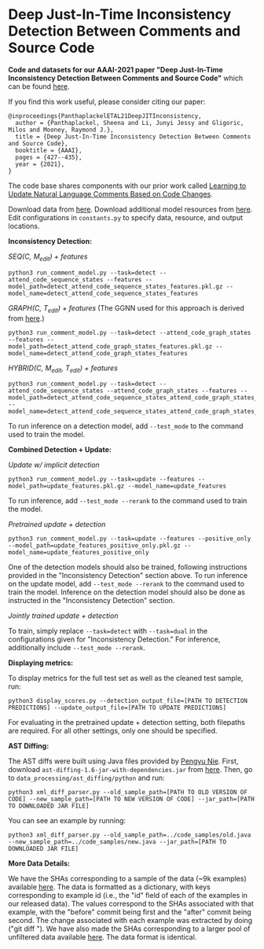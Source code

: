 # Deep Just-In-Time Inconsistency Detection Between Comments and Source Code

**Code and datasets for our AAAI-2021 paper "Deep Just-In-Time Inconsistency Detection Between Comments and Source Code"**
which can be found [here](https://arxiv.org/pdf/2010.01625.pdf).

If you find this work useful, please consider citing our paper:

```
@inproceedings{PanthaplackelETAL21DeepJITInconsistency,
  author = {Panthaplackel, Sheena and Li, Junyi Jessy and Gligoric, Milos and Mooney, Raymond J.},
  title = {Deep Just-In-Time Inconsistency Detection Between Comments and Source Code},
  booktitle = {AAAI},
  pages = {427--435},
  year = {2021},
}
```
The code base shares components with our prior work called [Learning to Update Natural Language Comments Based on Code Changes](https://github.com/panthap2/LearningToUpdateNLComments).

Download data from [here](https://drive.google.com/drive/folders/1heqEQGZHgO6gZzCjuQD1EyYertN4SAYZ?usp=sharing). Download additional model resources from [here](https://drive.google.com/drive/folders/1cutxr4rMDkT1g2BbmCAR2wqKTxeFH11K?usp=sharing). Edit configurations in `constants.py` to specify data, resource, and output locations.

**Inconsistency Detection:**

*SEQ(C, M<sub>edit</sub>) + features*
```
python3 run_comment_model.py --task=detect --attend_code_sequence_states --features --model_path=detect_attend_code_sequence_states_features.pkl.gz --model_name=detect_attend_code_sequence_states_features
```

*GRAPH(C, T<sub>edit</sub>) + features*
(The GGNN used for this approach is derived from [here](https://github.com/pcyin/pytorch-gated-graph-neural-network/blob/master/gnn.py).)
```
python3 run_comment_model.py --task=detect --attend_code_graph_states --features --model_path=detect_attend_code_graph_states_features.pkl.gz --model_name=detect_attend_code_graph_states_features
```

*HYBRID(C, M<sub>edit</sub>, T<sub>edit</sub>) + features*
```
python3 run_comment_model.py --task=detect --attend_code_sequence_states --attend_code_graph_states --features --model_path=detect_attend_code_sequence_states_attend_code_graph_states_features.pkl.gz --model_name=detect_attend_code_sequence_states_attend_code_graph_states_features
```

To run inference on a detection model, add `--test_mode` to the command used to train the model. 

**Combined Detection + Update:**

*Update w/ implicit detection*
```
python3 run_comment_model.py --task=update --features --model_path=update_features.pkl.gz --model_name=update_features
```

To run inference, add `--test_mode --rerank` to the command used to train the model. 

*Pretrained update + detection*
```
python3 run_comment_model.py --task=update --features --positive_only --model_path=update_features_positive_only.pkl.gz --model_name=update_features_positive_only
```

One of the detection models should also be trained, following instructions provided in the "Inconsistency Detection" section above. To run inference on the update model, add `--test_mode --rerank` to the command used to train the model. Inference on the detection model should also be done as instructed in the "Inconsistency Detection" section.

*Jointly trained update + detection*

To train, simply replace `--task=detect` with `--task=dual` in the configurations given for "Inconsistency Detection." For inference, additionally include  `--test_mode --rerank`.

**Displaying metrics:**

To display metrics for the full test set as well as the cleaned test sample, run:

```
python3 display_scores.py --detection_output_file=[PATH TO DETECTION PREDICTIONS] --update_output_file=[PATH TO UPDATE PREDICTIONS]
```

For evaluating in the pretrained update + detection setting, both filepaths are required. For all other settings, only one should be specified.

**AST Diffing:**

The AST diffs were built using Java files provided by [Pengyu Nie](https://github.com/pengyunie). First, download `ast-diffing-1.6-jar-with-dependencies.jar` from [here](https://drive.google.com/file/d/1JVfIfJoDDSFBaFOhK18UsBOmC39z03am/view?usp=sharing). Then, go to `data_processing/ast_diffing/python` and run:

```
python3 xml_diff_parser.py --old_sample_path=[PATH TO OLD VERSION OF CODE] --new_sample_path=[PATH TO NEW VERSION OF CODE] --jar_path=[PATH TO DOWNLOADED JAR FILE]
```

You can see an example by running:

```
python3 xml_diff_parser.py --old_sample_path=../code_samples/old.java  --new_sample_path=../code_samples/new.java --jar_path=[PATH TO DOWNLOADED JAR FILE]
```

**More Data Details:**

We have the SHAs corresponding to a sample of the data (~9k examples) available [here](https://drive.google.com/file/d/1YU8mPwIXFTKXGYV17lOzyeZeH4xOjnuT/view?usp=drive_link). The data is formatted as a dictionary, with keys corresponding to example id (i.e., the "id" field of each of the examples in our released data). The values correspond to the SHAs associated with that example, with the "before" commit being first and the "after" commit being second. The change associated with each example was extracted by doing ("git diff <before commit> <after commit>"). We have also made the SHAs corresponding to a larger pool of unfiltered data available [here](https://drive.google.com/file/d/1Bh3I4SUpKTXB6CmJTiwVCxlQqofBVLhv/view?usp=drive_link). The data format is identical.